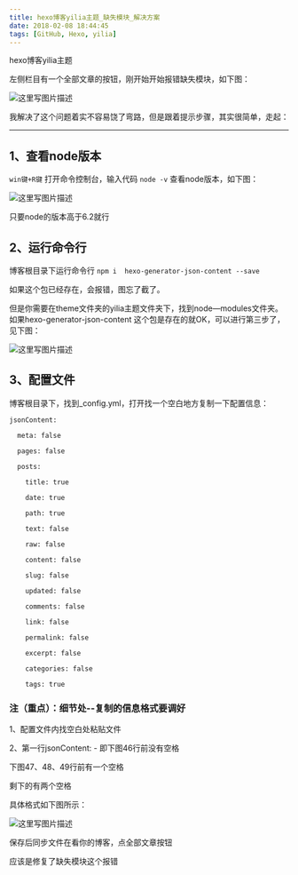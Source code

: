 ```yaml
---
title: hexo博客yilia主题_缺失模块_解决方案
date: 2018-02-08 18:44:45
tags: [GitHub, Hexo, yilia]
---
```

hexo博客yilia主题
<!--more-->
左侧栏目有一个全部文章的按钮，刚开始开始报错缺失模块，如下图：

![这里写图片描述](http://upload-images.jianshu.io/upload_images/6280966-d3fb28b5a1dcb69c.png?imageMogr2/auto-orient/strip%7CimageView2/2/w/1240)

我解决了这个问题着实不容易饶了弯路，但是跟着提示步骤，其实很简单，走起：

-------------


## 1、查看node版本


```win键+R键``` 打开命令控制台，输入代码  ```node -v``` 查看node版本，如下图：

![这里写图片描述](http://upload-images.jianshu.io/upload_images/6280966-e798155edf9d3c60.png?imageMogr2/auto-orient/strip%7CimageView2/2/w/1240)

只要node的版本高于6.2就行

## 2、运行命令行


博客根目录下运行命令行 ```npm i  hexo-generator-json-content --save```

如果这个包已经存在，会报错，图忘了截了。

但是你需要在theme文件夹的yilia主题文件夹下，找到node—modules文件夹。如果hexo-generator-json-content 这个包是存在的就OK，可以进行第三步了，见下图：

![这里写图片描述](http://upload-images.jianshu.io/upload_images/6280966-7bdc3639ca05cc64.png?imageMogr2/auto-orient/strip%7CimageView2/2/w/1240)

## 3、配置文件


博客根目录下，找到_config.yml，打开找一个空白地方复制一下配置信息：

```
jsonContent:

  meta: false

  pages: false

  posts:

    title: true

    date: true

    path: true

    text: false

    raw: false

    content: false

    slug: false

    updated: false

    comments: false

    link: false

    permalink: false

    excerpt: false

    categories: false

    tags: true
```

### 注（重点）：细节处--复制的信息格式要调好


1、配置文件内找空白处粘贴文件

2、第一行jsonContent: - 即下图46行前没有空格

下图47、48、49行前有一个空格

剩下的有两个空格

具体格式如下图所示：

![这里写图片描述](http://upload-images.jianshu.io/upload_images/6280966-30e468dd4732ea42.png?imageMogr2/auto-orient/strip%7CimageView2/2/w/1240)


保存后同步文件在看你的博客，点全部文章按钮

应该是修复了缺失模块这个报错

